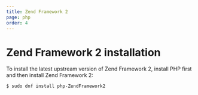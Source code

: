 ```yaml
---
title: Zend Framework 2
page: php
order: 4
---
```


# Zend Framework 2 installation

To install the latest upstream version of Zend Framework 2, install PHP first and then install Zend Framework 2:

```
$ sudo dnf install php-ZendFramework2
```
